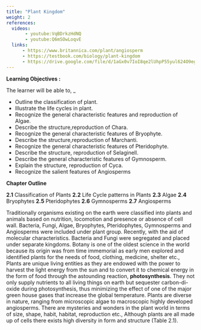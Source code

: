 ```yaml
---
title: "Plant Kingdom"
weight: 2
references:
  videos:
       - youtube:VqBDrkzHdNQ
       - youtube:Q6mSOwLoqvE
  links:
      - https://www.britannica.com/plant/angiosperm
      - https://testbook.com/biology/plant-kingdom
      - https://drive.google.com/file/d/1aGx0v7IoI8qe2lUhpP55yul624O9egHm/view
---
```


**Learning Objectives :**

The learner will be able to, \_

- Outline the classification of plant.
- Illustrate the life cycles in plant.
- Recognize the general characteristic features and reproduction of Algae.
- Describe the structure,reproduction of Chara.
- Recognize the general characteristic features of Bryophyte.
- Describe the structure,reproduction of Marchanti.
- Recognize the general characteristic features of Pteridophyte.
- Describe the structure, reproduction of Selaginell.
- Describe the general characteristic features of Gymnosperm.
- Explain the structure, reproduction of Cyca.
- Recognize the salient features of Angiosperms

**Chapter Outline**

**2.1** Classification of Plants
**2.2** Life Cycle patterns in Plants
**2.3** Algae
**2.4** Bryophytes
**2.5** Pteridophytes
**2.6** Gymnosperms
**2.7** Angiosperms

Traditionally organisms existing on the earth were classified into plants and animals based on nutrition, locomotion and presence or absence of cell wall. Bacteria, Fungi, Algae, Bryophytes, Pteridophytes, Gymnosperms and Angiosperms were included under plant group. Recently, with the aid of molecular characteristics. Bacteria and Fungi were segregated and placed under separate kingdoms. Botany is one of the oldest science in the world because its origin was from time immemorial as early men explored and identified plants for the needs of food, clothing, medicine, shelter etc., Plants are unique living entities as they are endowed with the power to harvest the light energy from the sun and to convert it to chemical energy in the form of food through the astounding reaction, **photosynthesis**. They not only supply nutrients to all living things on earth but sequester carbon-di-oxide during photosynthesis, thus minimizing the effect of one of the major green house gases that increase the global temperature. Plants are diverse in nature, ranging from microscopic algae to macroscopic highly developed angiosperms. There are mysteries and wonders in the plant world in terms of size, shape, habit, habitat, reproduction etc., Although plants are all made up of cells there exists high diversity in form and structure (Table 2.1).
